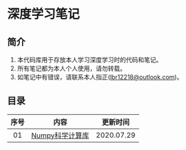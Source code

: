 # 深度学习笔记

## 简介

1. 本代码库用于存放本人学习深度学习时的代码和笔记。
2. 所有笔记都为本人个人使用，请勿转载。
3. 如笔记中有错误，请联系本人指正(lbr12218@outlook.com)。

## 目录

| 序号 |                             内容                             |  更新时间  |
| :--: | :----------------------------------------------------------: | :--------: |
|  01  | [Numpy科学计算库](https://github.com/12218/Deep-Learning-Notes/tree/master/Numpy) | 2020.07.29 |

